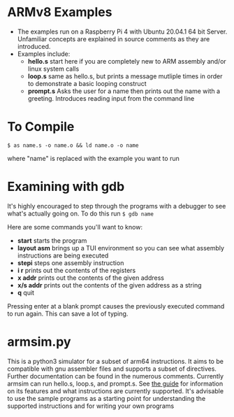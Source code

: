 # ARMv8 Examples

+ The examples run on a Raspberry Pi 4 with Ubuntu 20.04.1 64 bit Server. Unfamiliar concepts are explained in source comments as they are introduced.
+ Examples include:
    + **hello.s** start here if you are completely new to ARM assembly and/or linux system calls
	+ **loop.s** same as hello.s, but prints a message mutliple times in order to demonstrate a basic looping construct
	+ **prompt.s** Asks the user for a name then prints out the name with a greeting. Introduces reading input from the command line

# To Compile
`$ as name.s -o name.o && ld name.o -o name`

where "name" is replaced with the example you want to run

# Examining with gdb
It's highly encouraged to step through the programs with a debugger to see what's actually going on. To do this run
`$ gdb name`

Here are some commands you'll want to know:
+ **start** starts the program
+ **layout asm** brings up a TUI environment so you can see what assembly instructions are being executed
+ **stepi** steps one assembly instruction
+ **i r** prints out the contents of the registers
+ **x addr** prints out the contents of the given address
+ **x/s addr** prints out the contents of the given address as a string
+ **q** quit

Pressing enter at a blank prompt causes the previously executed command to run again. This can save a lot of typing.

# armsim.py
This is a python3 simulator for a subset of arm64 instructions. It aims to be compatible with gnu assembler files and supports a subset of directives. Further documentation can be found in the numerous comments. Currently armsim can run hello.s, loop.s, and prompt.s. See [the guide](armsim_guide.md) for information on its features and what instructions are currently supported. It's advisable to use the sample programs as a starting point for understanding the supported instructions and for writing your own programs
